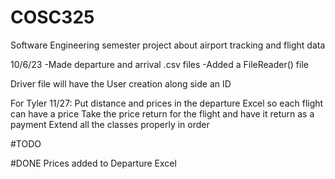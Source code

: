 # COSC325
Software Engineering semester project about airport tracking and flight data

10/6/23
-Made departure and arrival .csv files
-Added a FileReader() file

Driver file will have the User creation along side an ID

For Tyler 11/27:
Put distance and prices in the departure Excel so each flight can have a price
Take the price return for the flight and have it return as a payment
Extend all the classes properly in order

#TODO

#DONE
Prices added to Departure Excel